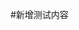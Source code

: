 <!--
 * @Author: laidz laidz@yelinked.com
 * @Date: 2024-07-09 17:22:46
 * @LastEditors: laidz laidz@yelinked.com
 * @LastEditTime: 2024-07-09 17:22:59
 * @Description: 
-->
#新增测试内容